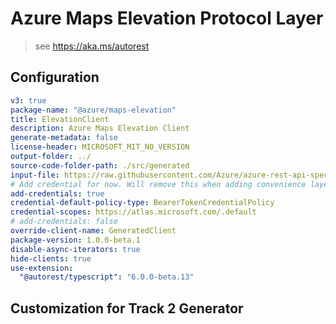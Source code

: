 # Azure Maps Elevation Protocol Layer

> see https://aka.ms/autorest

## Configuration

```yaml
v3: true
package-name: "@azure/maps-elevation"
title: ElevationClient
description: Azure Maps Elevation Client
generate-metadata: false
license-header: MICROSOFT_MIT_NO_VERSION
output-folder: ../
source-code-folder-path: ./src/generated
input-file: https://raw.githubusercontent.com/Azure/azure-rest-api-specs/master/specification/maps/data-plane/DEM/preview/1.0/elevation.json
# Add credential for now. Will remove this when adding convenience layer
add-credentials: true
credential-default-policy-type: BearerTokenCredentialPolicy
credential-scopes: https://atlas.microsoft.com/.default
# add-credentials: false
override-client-name: GeneratedClient
package-version: 1.0.0-beta.1
disable-async-iterators: true
hide-clients: true
use-extension:
  "@autorest/typescript": "6.0.0-beta.13"
```

## Customization for Track 2 Generator
